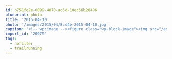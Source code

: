 ```yaml
---
id: b751fe2e-0099-4870-ac6d-10ec56b28496
blueprint: photo
title: '2015-04-10'
photo: '/images/2015/04/8cd4e-2015-04-10.jpg'
caption: '<!-- wp:image --><figure class="wp-block-image"><img src="/assets/images/2015/04/8cd4e-2015-04-10.jpg" /></figure><!-- /wp:image --><!-- wp:paragraph --><p>Trail running into the sun #nofilter #trailrunning</p><!-- /wp:paragraph -->'
import_id: '20979'
tags:
  - nofilter
  - trailrunning
---
```


